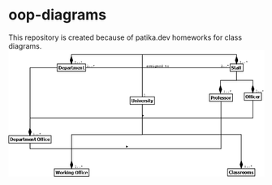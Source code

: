# oop-diagrams
This repository is created because of patika.dev homeworks for class diagrams.
![](university1.png)
